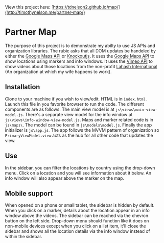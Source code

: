 View this project here: [https://tdnelson2.github.io/map/](http://timothynelson.me/partner-map/)
# Partner Map
The purpose of this project is to demonstrate my abilty to use JS APIs and organization libraries. The rubic asks that all DOM updates be handeled by either the [Google Maps API](https://developers.google.com/maps/) or [Knockoutjs](http://knockoutjs.com/). It uses the [Google Maps API](https://developers.google.com/maps/) to show locations using markers and info windows. It uses the [Vimeo API](https://developer.vimeo.com/api/start) to show videos about those locations from the non-profit [Lahash International](http://lahash.org/) (An organization at which my wife happens to work).

## Installation
Clone to your machine if you wish to view/edit. HTML is in `index.html`. Launch this file in you favorite browser to run the code. The different components are as follows. The main view model is at `js\views\main-view-model.js`. There's a separate view model for the info window at `js\views\info-window-view-model.js`. Maps and marker related code is in `js\maps\`. The model can be found in `js\models\model.js`. Finally the app initializer is `js\app.js`. The app follows the MVVM pattern of organization so `PrimaryViewModel.view` acts as the hub for all other code that updates the view.

## Use
In the sidebar, you can filter the locations by country using the drop-down menu. Click on a location and you will see information about it below. An info window will also appear above the marker on the map.

## Mobile support
When opened on a phone or small tablet, the sidebar is hidden by default. When you click on a marker, details about the location appear in an info window above the videos. The sidebar can be reached via the chevron button on the left side. Drop-down menu should function like it does on non-mobile devices except when you click on a list item, it'll close the sidebar and shows all the location details via the info window instead of within the sidebar.

